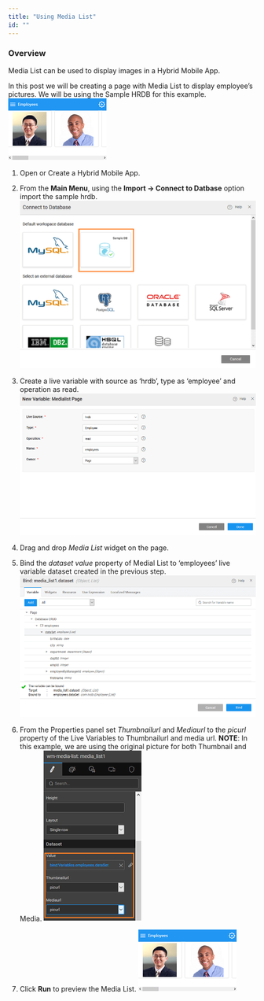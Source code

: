 ```yaml
---
title: "Using Media List"
id: ""
---
```


### Overview

Media List can be used to display images in a Hybrid Mobile App.

In this post we will be creating a page with Media List to display employee’s pictures. We will be using the Sample HRDB for this example. [![medialist_run](./assets/medialist_run.png)](./assets/medialist_run.png)

1. Open or Create a Hybrid Mobile App.
2. From the **Main Menu**, using the **Import -> Connect to Datbase** option import the sample hrdb. [![bs_dbimport](./assets/bs_dbimport.png)](./assets/bs_dbimport.png)
3. Create a live variable with source as ‘hrdb’, type as ‘employee’ and operation as read. [![medialist_lv](./assets/medialist_lv.png)](./assets/medialist_lv.png)

1. Drag and drop _Media List_ widget on the page.
2. Bind the _dataset value_ property of Medial List to ‘employees’ live variable dataset created in the previous step. [![medialist_bind](./assets/medialist_bind.png)](./assets/medialist_bind.png)
3. From the Properties panel set _Thumbnailurl_ and _Mediaurl_ to the _picurl_ property of the Live Variables to Thumbnailurl and media url. **NOTE**: In this example, we are using the original picture for both Thumbnail and Media. [![medialist_props](./assets/medialist_props.png)](./assets/medialist_props.png)

1. Click **Run** to preview the Media List. [![medialist_run](./assets/medialist_run.png)](./assets/medialist_run.png)

